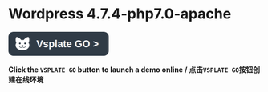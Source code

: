 # Wordpress 4.7.4-php7.0-apache

<a href="https://www.vsplate.com/?docker-compose=https://github.com/vsplate/dcenvs/wordpress/4.7.4-php7.0-apache"><img alt="VSPLATE GO" src="https://raw.githubusercontent.com/vsplate/images/master/vsgo_btn.png" width="200px"></a>

**Click the `VSPLATE GO` button to launch a demo online / 点击`VSPLATE GO`按钮创建在线环境**